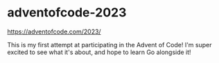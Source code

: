 # adventofcode-2023
https://adventofcode.com/2023/

This is my first attempt at participating in the Advent of Code!
I'm super excited to see what it's about, and hope to learn Go alongside it!
